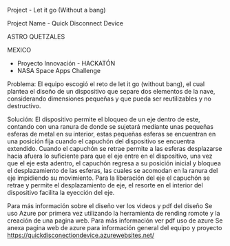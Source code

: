 Project - Let it go (Without a bang)

Project Name - Quick Disconnect Device

ASTRO QUETZALES

MEXICO

- Proyecto Innovación -  HACKATÓN
- NASA Space Apps Challenge

Problema:
El equipo escogió el reto de let it go (without bang), el cual plantea el diseño de un dispositivo que separe dos elementos de la nave, considerando dimensiones pequeñas y que pueda ser reutilizables y no destructivo.

Solución:
El dispositivo permite el bloqueo de un eje dentro de este, contando con una ranura de donde se sujetará mediante unas pequeñas esferas de metal en su interior, estas pequeñas esferas se encuentran en una posición fija cuando el capuchón del dispositivo se encuentra extendido. Cuando el capuchón se retrae permite a las esferas desplazarse hacia afuera lo suficiente para que el eje entre en el dispositivo, una vez que el eje esta adentro, el capuchón regresa a su posición inicial y bloquea el desplazamiento de las esferas, las cuales se acomodan en la ranura del eje impidiendo su movimiento. Para la liberación del eje el capuchón se retrae y permite el desplazamiento de eje, el resorte en el interior del dispositivo facilita la eyección del eje.

Para más información sobre el diseño ver los videos y pdf del diseño
Se uso Azure por primera vez utilizando la herramienta de rending romote y la creación de una pagina web. 
 Para más información ver pdf uso de azure
Se anexa pagina web de azure para información general del equipo y proyecto 
https://quickdisconectiondevice.azurewebsites.net/
